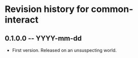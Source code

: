 # Revision history for common-interact

## 0.1.0.0 -- YYYY-mm-dd

* First version. Released on an unsuspecting world.
